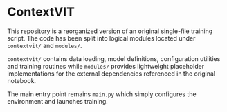 # ContextVIT

This repository is a reorganized version of an original single-file training script. 
The code has been split into logical modules located under `contextvit/` and `modules/`.

`contextvit/` contains data loading, model definitions, configuration utilities and training routines while `modules/` provides lightweight placeholder implementations for the external dependencies referenced in the original notebook.

The main entry point remains `main.py` which simply configures the environment and launches training.
